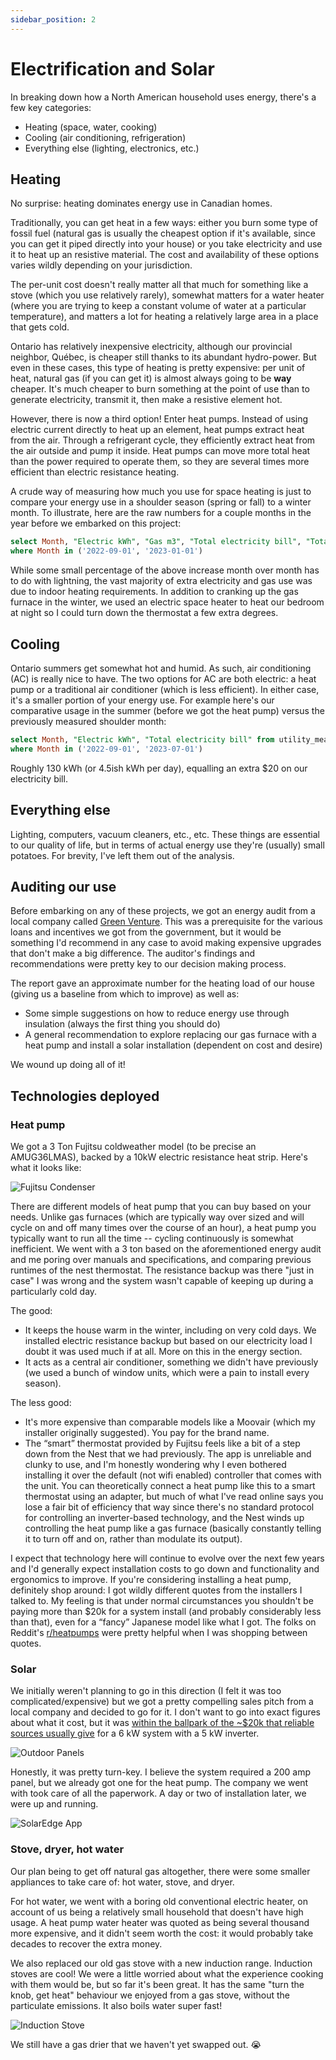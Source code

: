 ```yaml
---
sidebar_position: 2
---
```


# Electrification and Solar

In breaking down how a North American household uses energy, there's a few key categories:

- Heating (space, water, cooking)
- Cooling (air conditioning, refrigeration)
- Everything else (lighting, electronics, etc.)

## Heating

No surprise: heating dominates energy use in Canadian homes.

Traditionally, you can get heat in a few ways: either you burn some type of fossil fuel (natural gas is usually the cheapest option if it's available, since you can get it piped directly into your house) or you take electricity and use it to heat up an resistive material.
The cost and availability of these options varies wildly depending on your jurisdiction.

The per-unit cost doesn't really matter all that much for something like a stove (which you use relatively rarely), somewhat matters for a water heater (where you are trying to keep a constant volume of water at a particular temperature), and matters a lot for heating a relatively large area in a place that gets cold.

Ontario has relatively inexpensive electricity, although our provincial neighbor, Qu&eacute;bec, is cheaper still thanks to its abundant hydro-power.
But even in these cases, this type of heating is pretty expensive: per unit of heat, natural gas (if you can get it) is almost always going to be **way** cheaper.
It's much cheaper to burn something at the point of use than to generate electricity, transmit it, then make a resistive element hot.

However, there is now a third option! Enter heat pumps. Instead of using electric current directly to heat up an element, heat pumps extract heat from the air.
Through a refrigerant cycle, they efficiently extract heat from the air outside and pump it inside.
Heat pumps can move more total heat than the power required to operate them, so they are several times more efficient than electric resistance heating.

A crude way of measuring how much you use for space heating is just to compare your energy use in a shoulder season (spring or fall) to a winter month.
To illustrate, here are the raw numbers for a couple months in the year before we embarked on this project:

```sql usage_shoulder_vs_winter
select Month, "Electric kWh", "Gas m3", "Total electricity bill", "Total gas bill" from utility_measures.utility_measures
where Month in ('2022-09-01', '2023-01-01')
```

<DataTable data={usage_shoulder_vs_winter} />

While some small percentage of the above increase month over month has to do with lightning, the vast majority of extra electricity and gas use was due to indoor heating requirements. In addition to cranking up the gas furnace in the winter, we used an electric space heater to heat our bedroom at night so I could turn down the thermostat a few extra degrees.

## Cooling

Ontario summers get somewhat hot and humid. As such, air conditioning (AC) is really nice to have.
The two options for AC are both electric: a heat pump or a traditional air conditioner (which is less efficient).
In either case, it's a smaller portion of your energy use.
For example here's our comparative usage in the summer (before we got the heat pump) versus the previously measured shoulder month:

```sql usage_shoulder_vs_summer
select Month, "Electric kWh", "Total electricity bill" from utility_measures.utility_measures
where Month in ('2022-09-01', '2023-07-01')
```

<DataTable data={usage_shoulder_vs_summer}>
    <Column id={"Month"}/>
    <Column id={"Electric kWh"}/>
	<Column id={"Total electricity bill"} fmt=cad/> 
</DataTable>

Roughly 130 kWh (or 4.5ish kWh per day), equalling an extra $20 on our electricity bill.

## Everything else

Lighting, computers, vacuum cleaners, etc., etc. These things are essential to our quality of life, but in terms of actual energy use they're (usually) small potatoes. For brevity, I've left them out of the analysis.

## Auditing our use

Before embarking on any of these projects, we got an energy audit from a local company called [Green Venture](https://www.greenventure.ca/). This was a prerequisite for the various loans and incentives we got from the government, but it would be something I'd recommend in any case to avoid making expensive upgrades that don't make a big difference.
The auditor's findings and recommendations were pretty key to our decision making process.

The report gave an approximate number for the heating load of our house (giving us a baseline from which to improve) as well as:

- Some simple suggestions on how to reduce energy use through insulation (always the first thing you should do)
- A general recommendation to explore replacing our gas furnace with a heat pump and install a solar installation (dependent on cost and desire)

We wound up doing all of it!

## Technologies deployed

### Heat pump

We got a 3 Ton Fujitsu coldweather model (to be precise an AMUG36LMAS), backed by a 10kW electric resistance heat strip.
Here's what it looks like:

![Fujitsu Condenser](/fujitsu-heatpump-outdoor.jpg)

There are different models of heat pump that you can buy based on your needs.
Unlike gas furnaces (which are typically way over sized and will cycle on and off many times over the course of an hour), a heat pump you typically want to run all the time -- cycling continuously is somewhat inefficient.
We went with a 3 ton based on the aforementioned energy audit and me poring over manuals and specifications, and comparing previous runtimes of the nest thermostat.
The resistance backup was there "just in case" I was wrong and the system wasn't capable of keeping up during a particularly cold day.

The good:

- It keeps the house warm in the winter, including on very cold days. We installed electric resistance backup but based on our electricity load I doubt it was used much if at all. More on this in the energy section.
- It acts as a central air conditioner, something we didn't have previously (we used a bunch of window units, which were a pain to install every season).

The less good:

- It's more expensive than comparable models like a Moovair (which my installer originally suggested). You pay for the brand name.
- The “smart” thermostat provided by Fujitsu feels like a bit of a step down from the Nest that we had previously. The app is unreliable and clunky to use, and I'm honestly wondering why I even bothered installing it over the default (not wifi enabled) controller that comes with the unit. You can theoretically connect a heat pump like this to a smart thermostat using an adapter, but much of what I've read online says you lose a fair bit of efficiency that way since there's no standard protocol for controlling an inverter-based technology, and the Nest winds up controlling the heat pump like a gas furnace (basically constantly telling it to turn off and on, rather than modulate its output).

I expect that technology here will continue to evolve over the next few years and I'd generally expect installation costs to go down and functionality and ergonomics to improve. If you're considering installing a heat pump, definitely shop around: I got wildly different quotes from the installers I talked to. My feeling is that under normal circumstances you shouldn't be paying more than $20k for a system install (and probably considerably less than that), even for a “fancy” Japanese model like what I got. The folks on Reddit's [r/heatpumps] were pretty helpful when I was shopping between quotes.

[r/heatpumps]: https://www.reddit.com/r/heatpumps

### Solar

We initially weren't planning to go in this direction (I felt it was too complicated/expensive) but we got a pretty compelling sales pitch from a local company and decided to go for it.
I don't want to go into exact figures about what it cost, but it was [within the ballpark of the \~$20k that reliable sources usually give](https://solarbonds.ca/blog/installing-solar-panels-on-your-ontario-home/) for a 6 kW system with a 5 kW inverter.

![Outdoor Panels](/outdoor-panels.jpg)

Honestly, it was pretty turn-key. I believe the system required a 200 amp panel, but we already got one for the heat pump. The company we went with took care of all the paperwork. A day or two of installation later, we were up and running.

![SolarEdge App](/solaredge-app.png)

<!--

One thing to bear in mind with residential solar is that your production will heavily depend on the angle of your roof and what's around your residence. We're lucky enough to have a nice south facing roof (good\!) but our next door neighbors have a bunch of large trees that block out a good portion of the sun during the latter half of the day, which somewhat decreases the system's output.

One day I got curious and decided to compare our installation's performance to that of a nearby community solar installation at an industrial location:

&lt;insert graph here>

Another potential point of comparison is the Global Solar Atlas. Punching in my approximate location, I got a figure indicating [I'm roughly getting what you'd expect from a 5 kW system](https://globalsolaratlas.info/detail?s=43.25011,-79.84963&m=site&c=43.25011,-79.84963,11&pv=small,180,34,5).

I understand that this sort of situation is typical for residential solar use cases and we were prepared for it, but it's still something to bear in mind and illustrates why residential solar might not be the solution to all of our energy problems. If you do have a site where you can generate a good amount, then that's great\! But a tour around my neighborhood finds very few roofs that seem like a great candidate for solar: either they're facing in the wrong direction, or they don't have a shape that would accommodate enough panels to make the installation worthwhile.

I'm more optimistic about the future of community solar (the site above being a good example): this should allow us to use the best available spaces for these things in urban areas.

-->

### Stove, dryer, hot water

Our plan being to get off natural gas altogether, there were some smaller appliances to take care of: hot water, stove, and dryer.

For hot water, we went with a boring old conventional electric heater, on account of us being a relatively small household that doesn't have high usage. A heat pump water heater was quoted as being several thousand more expensive, and it didn't seem worth the cost: it would probably take decades to recover the extra money.

We also replaced our old gas stove with a new induction range. Induction stoves are cool\! We were a little worried about what the experience cooking with them would be, but so far it's been great. It has the same "turn the knob, get heat" behaviour we enjoyed from a gas stove, without the particulate emissions. It also boils water super fast!

![Induction Stove](/induction-stove.jpg)

We still have a gas drier that we haven't yet swapped out. 😭

